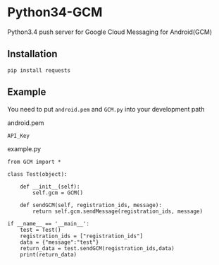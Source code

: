 Python34-GCM
======================
Python3.4 push server for Google Cloud Messaging for Android(GCM)


Installation
-----
	pip install requests


Example
-----
You need to put `android.pem` and `GCM.py` into your development path

android.pem

	API_Key

example.py

	from GCM import *

	class Test(object):

		def __init__(self):
			self.gcm = GCM()

		def sendGCM(self, registration_ids, message):
			return self.gcm.sendMessage(registration_ids, message)

	if __name__ == '__main__':
		test = Test()
		registration_ids = ["registration_ids"]
		data = {"message":"test"}
		return_data = test.sendGCM(registration_ids,data)
		print(return_data)